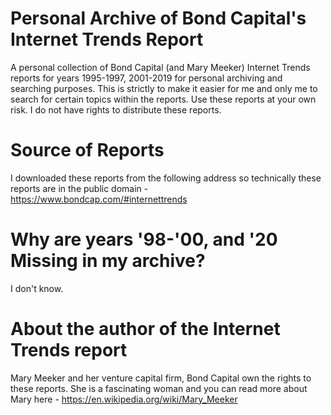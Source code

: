 # Personal Archive of Bond Capital's Internet Trends Report
A personal collection of Bond Capital (and Mary Meeker) Internet Trends reports for years 1995-1997, 2001-2019 for personal archiving and searching purposes. This is strictly to make it easier for me and only me to search for certain topics within the reports. Use these reports at your own risk.  I do not have rights to distribute these reports. 

# Source of Reports
I downloaded these reports from the following address so technically these reports are in the public domain - https://www.bondcap.com/#internettrends

# Why are years '98-'00, and '20 Missing in my archive?
I don't know.

# About the author of the Internet Trends report
Mary Meeker and her venture capital firm, Bond Capital own the rights to these reports. She is a fascinating woman and you can read more about Mary here - https://en.wikipedia.org/wiki/Mary_Meeker
